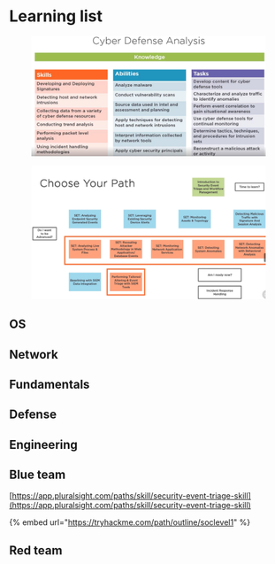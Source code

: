 # Learning list

<figure><img src="../.gitbook/assets/image (2) (1).png" alt=""><figcaption></figcaption></figure>

<figure><img src="../.gitbook/assets/image (1) (1) (1) (1).png" alt=""><figcaption></figcaption></figure>

## OS

## Network

## Fundamentals

## Defense

## Engineering

## Blue team

[https://app.pluralsight.com/paths/skill/security-event-triage-skill](https://app.pluralsight.com/paths/skill/security-event-triage-skill)

{% embed url="https://tryhackme.com/path/outline/soclevel1" %}

## Red team
